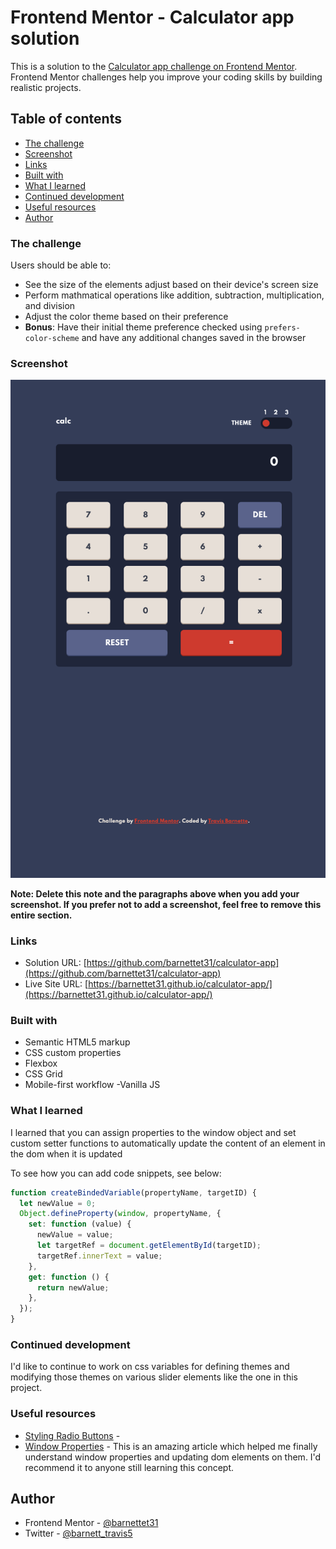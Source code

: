 # Frontend Mentor - Calculator app solution

This is a solution to the [Calculator app challenge on Frontend Mentor](https://www.frontendmentor.io/challenges/calculator-app-9lteq5N29). Frontend Mentor challenges help you improve your coding skills by building realistic projects.

## Table of contents

- [The challenge](#the-challenge)
- [Screenshot](#screenshot)
- [Links](#links)
- [Built with](#built-with)
- [What I learned](#what-i-learned)
- [Continued development](#continued-development)
- [Useful resources](#useful-resources)
- [Author](#author)

### The challenge

Users should be able to:

- See the size of the elements adjust based on their device's screen size
- Perform mathmatical operations like addition, subtraction, multiplication, and division
- Adjust the color theme based on their preference
- **Bonus**: Have their initial theme preference checked using `prefers-color-scheme` and have any additional changes saved in the browser

### Screenshot

![](./screenshot.png)

**Note: Delete this note and the paragraphs above when you add your screenshot. If you prefer not to add a screenshot, feel free to remove this entire section.**

### Links

- Solution URL: [https://github.com/barnettet31/calculator-app](https://github.com/barnettet31/calculator-app)
- Live Site URL: [https://barnettet31.github.io/calculator-app/](https://barnettet31.github.io/calculator-app/)

### Built with

- Semantic HTML5 markup
- CSS custom properties
- Flexbox
- CSS Grid
- Mobile-first workflow
  -Vanilla JS

### What I learned

I learned that you can assign properties to the window object and set custom setter functions to automatically update the content of an element in the dom when it is updated

To see how you can add code snippets, see below:

```js
function createBindedVariable(propertyName, targetID) {
  let newValue = 0;
  Object.defineProperty(window, propertyName, {
    set: function (value) {
      newValue = value;
      let targetRef = document.getElementById(targetID);
      targetRef.innerText = value;
    },
    get: function () {
      return newValue;
    },
  });
}
```

### Continued development

I'd like to continue to work on css variables for defining themes and modifying those themes on various slider elements like the one in this project.

### Useful resources

- [Styling Radio Buttons](https://css-tricks.com/zero-trickery-custom-radios-and-checkboxes/) -
- [Window Properties](https://blog.bitsrc.io/demystifying-react-create-one-way-data-binding-with-vanilla-js-cd49b70ec75) - This is an amazing article which helped me finally understand window properties and updating dom elements on them. I'd recommend it to anyone still learning this concept.

## Author

- Frontend Mentor - [@barnettet31](https://www.frontendmentor.io/profile/barnettet31)
- Twitter - [@barnett_travis5](https://twitter.com/barnett_travis5)
